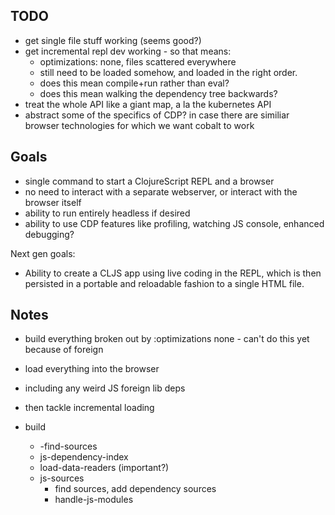 
## TODO

* get single file stuff working (seems good?)
* get incremental repl dev working - so that means:
  * optimizations: none, files scattered everywhere
  * still need to be loaded somehow, and loaded in the right order.
  * does this mean compile+run rather than eval?
  * does this mean walking the dependency tree backwards?
* treat the whole API like a giant map, a la the kubernetes API  
* abstract some of the specifics of CDP? in case there are similiar 
  browser technologies for which we want cobalt to work  

## Goals

* single command to start a ClojureScript REPL and a browser
* no need to interact with a separate webserver, or interact with the browser itself
* ability to run entirely headless if desired
* ability to use CDP features like profiling, watching JS console, enhanced debugging?

Next gen goals:

* Ability to create a CLJS app using live coding in the REPL, which is then persisted
  in a portable and reloadable fashion to a single HTML file.

## Notes

* build everything broken out by :optimizations none - can't do this yet because of foreign
* load everything into the browser
* including any weird JS foreign lib deps
* then tackle incremental loading

* build
  * -find-sources
  * js-dependency-index
  * load-data-readers (important?)
  * js-sources
    * find sources, add dependency sources
    * handle-js-modules
